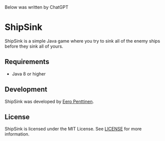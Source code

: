 Below was written by ChatGPT

<h1>ShipSink</h1>

<p>ShipSink is a simple Java game where you try to sink all of the enemy ships before they sink all of yours.</p>

<h2>Requirements</h2>

<ul>
  <li>Java 8 or higher</li>
</ul>

<h2>Development</h2>

<p>ShipSink was developed by <a href="https://github.com/EbeCodes">Eero Penttinen</a>.</p>

<h2>License</h2>

<p>ShipSink is licensed under the MIT License. See <a href="LICENSE">LICENSE</a> for more information.</p>

